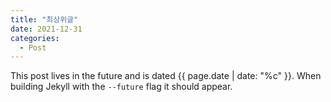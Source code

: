 ```yaml
---
title: "최상위글"
date: 2021-12-31
categories:
  - Post
---
```




This post lives in the future and is dated {{ page.date | date: "%c" }}. When building Jekyll with the `--future` flag it should appear.